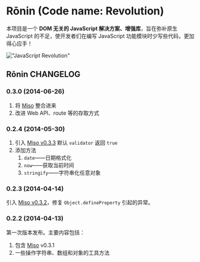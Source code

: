 # Rōnin (Code name: Revolution)

本项目是一个 **DOM 无关的 JavaScript 解决方案、增强库**，旨在弥补原生 JavaScript 的不足，使开发者们在编写 JavaScript 功能模块时少写些代码，更加得心应手！

!["JavaScript Revolution"](http://www.gravatar.com/avatar/0239a7fa2f65314bdd09e8acf2e95d1e?s=180.png "JavaScript Revolution")

## Rōnin CHANGELOG

### 0.3.0 (2014-06-26)

1.  将 [Miso](https://github.com/ourai/miso) 整合进来
2.  改进 Web API、route 等的存取方式

### 0.2.4 (2014-05-30)

1.  引入 [Miso v0.3.3](https://github.com/ourai/miso/tree/0.3.3)
    默认 `validator` 返回 `true`
2.  添加方法
    1.  `date`——日期格式化
    2.  `now`——获取当前时间
    3.  `stringify`——字符串化任意对象

### 0.2.3 (2014-04-14)

引入 [Miso v0.3.2](https://github.com/ourai/miso/tree/0.3.2)，修复 `Object.defineProperty` 引起的异常。

### 0.2.2 (2014-04-13)

第一次版本发布。主要内容包括：

1.  包含 [Miso](https://github.com/ourai/miso) v0.3.1
2.  一些操作字符串、数组和对象的工具方法
